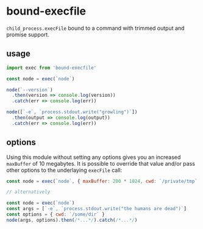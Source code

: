 # bound-execfile

`child_process.execFile` bound to a command with trimmed output and promise support.

## usage

```javascript
import exec from 'bound-execfile'

const node = exec(`node`)

node(`--version`)
  .then(version => console.log(version))
  .catch(err => console.log(err))

node([`-e`, `process.stdout.write("growling")`])
  .then(output => console.log(output))
  .catch(err => console.log(err))
```

## options

Using this module without setting any options gives you an increased `maxBuffer` of 10 megabytes. It is possible to override that value and/or pass other options to the underlaying `execFile` call:

```javascript
const node = exec(`node`, { maxBuffer: 200 * 1024, cwd: `/private/tmp` })

// alternatively

const node = exec(`node`)
const args = [`-e`, `process.stdout.write("the humans are dead")`]
const options = { cwd: `/some/dir` }
node(args, options).then(/*...*/).catch(/*...*/)
```
